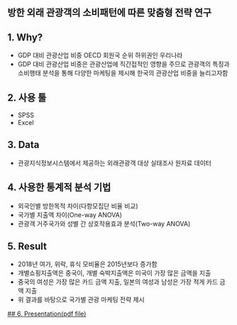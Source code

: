 ## 방한 외래 관광객의 소비패턴에 따른 맞춤형 전략 연구

## 1. Why?
* GDP 대비 관광산업 비중 OECD 회원국 순위 하위권인 우리나라  
* GDP 대비 관광산업 비중은 관광산업에 직간접적인 영향을 주므로 관광객의 특징과 소비행태 분석을 통해 다양한 마케팅을 제시해 한국의 관광산업 비중을 늘리고자함

## 2. 사용 툴
* SPSS
* Excel

## 3. Data
* 관광지식정보시스템에서 제공하는 외래관광객 대상 실태조사 원자료 데이터

## 4. 사용한 통계적 분석 기법
* 외국인별 방한목적 차이(다항모집단 비율 비교)
* 국가별 지출액 차이(One-way ANOVA)
* 관광객 거주국가와 성별 간 상호작용효과 분석(Two-way ANOVA)

## 5. Result
* 2018년 여가, 위락, 휴식 모비율은 2015년보다 증가함
* 개별쇼핑지출액은 중국이, 개별 숙박지출액은 미국이 가장 많은 금액을 지출
* 중국의 여성은 가장 많은 카드 금액 지출, 일본의 여성과 남성은 가장 적게 카드 금액 지출
* 위 결과를 바탕으로 국가별 관광 마케팅 전략 제시

[## 6. Presentation(pdf file)](https://github.com/sjsjlee/data_analysis_project_SPSS/blob/main/%EB%B0%A9%ED%95%9C%EC%99%B8%EB%9E%98%EA%B4%80%EA%B4%91%EA%B0%9D%20%EC%86%8C%EB%B9%84%ED%8C%A8%ED%84%B4%20%EB%B6%84%EC%84%9D/%EB%B0%A9%ED%95%9C%EC%99%B8%EB%9E%98%EA%B4%80%EA%B4%91%EA%B0%9D%20%EC%86%8C%EB%B9%84%ED%8C%A8%ED%84%B4%20%EB%B6%84%EC%84%9D.pdf)

